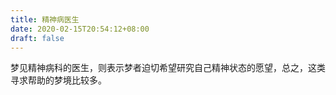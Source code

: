 ```yaml
---
title: 精神病医生
date: 2020-02-15T20:54:12+08:00
draft: false
---
```


梦见精神病科的医生，则表示梦者迫切希望研究自己精神状态的愿望，总之，这类寻求帮助的梦境比较多。<br>
